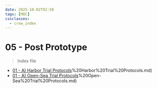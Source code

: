 ```yaml
---
date: 2025-10-02T02:58
tags: [MOC]
cssclasses:
  - crow_index
---
```


# 05 - Post Prototype #

> Index file

- [01 - A) Harbor Trial Protocols](05%20-%20Post%20Prototype/01%20-%20A)%20Harbor%20Trial%20Protocols.md)
- [01 - A) Open-Sea Trial Protocols](05%20-%20Post%20Prototype/01%20-%20A)%20Open-Sea%20Trial%20Protocols.md)
